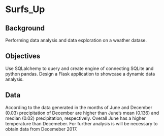 # Surfs_Up

## Background
Performing data analysis and data exploration on a weather datase. 

## Objectives 
Use SQLalchemy to query and create engine of connecting SQLite and python pandas. Design a Flask application to showcase a dynamic data analysis.

## Data 
According to the data generated in the months of June and December (0.03) precipitation of December are higher than June’s mean (0.136) and median (0.02) precipitation, respectively. Overall June has a higher temperature than Decemeber. For further analysis is will be necessary to obtain data from Decemeber 2017. 
